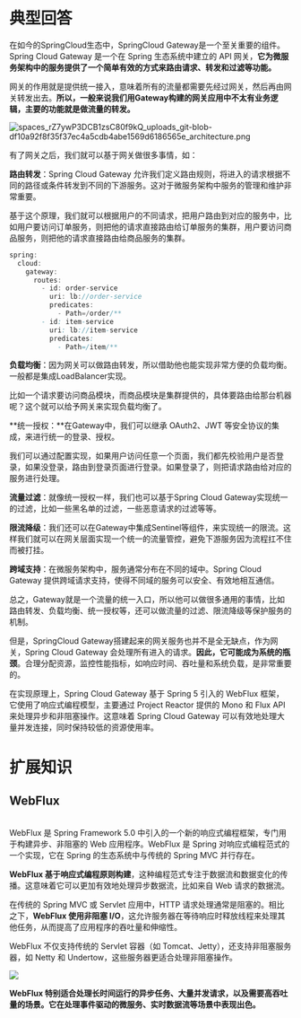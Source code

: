 # 典型回答

在如今的SpringCloud生态中，SpringCloud Gateway是一个至关重要的组件。Spring Cloud Gateway 是一个在 Spring 生态系统中建立的 API 网关，**它为微服务架构中的服务提供了一个简单有效的方式来路由请求、转发和过滤等功能。**

网关的作用就是提供统一接入，意味着所有的流量都需要先经过网关，然后再由网关转发出去。**所以，一般来说我们用Gateway构建的网关应用中不太有业务逻辑，主要的功能就是做流量的转发。**

![spaces_rZ7ywP3DCB1zsC80f9kQ_uploads_git-blob-df10a92f8f35f37ec4a5cdb4abe1569d6186565e_architecture.png](https://cdn.nlark.com/yuque/0/2024/png/5378072/1706431562955-c59dc433-e8e3-49ca-b103-3de85990f3d7.png#averageHue=%23f8f7f3&clientId=u5b604345-3d14-4&from=ui&id=u535240cc&originHeight=546&originWidth=1071&originalType=binary&ratio=1&rotation=0&showTitle=false&size=67219&status=done&style=none&taskId=uece4d8c0-cb3e-40ef-8bec-531b2ed904c&title=)

有了网关之后，我们就可以基于网关做很多事情，如：

**路由转发**：Spring Cloud Gateway 允许我们定义路由规则，将进入的请求根据不同的路径或条件转发到不同的下游服务。这对于微服务架构中服务的管理和维护非常重要。

基于这个原理，我们就可以根据用户的不同请求，把用户路由到对应的服务中，比如用户要访问订单服务，则把他的请求直接路由给订单服务的集群，用户要访问商品服务，则把他的请求直接路由给商品服务的集群。

```java
spring:
  cloud:
    gateway:
      routes:
        - id: order-service
          uri: lb://order-service
          predicates:
            - Path=/order/**
        - id: item-service
          uri: lb://item-service
          predicates:
            - Path=/item/**

```

**负载均衡**：因为网关可以做路由转发，所以借助他也能实现非常方便的负载均衡。一般都是集成LoadBalancer实现。

比如一个请求要访问商品模块，而商品模块是集群提供的，具体要路由给那台机器呢？这个就可以给予网关来实现负载均衡了。

**统一授权：**在Gateway中，我们可以继承 OAuth2、JWT 等安全协议的集成，来进行统一的登录、授权。

我们可以通过配置实现，如果用户访问任意一个页面，我们都先校验用户是否登录，如果没登录，路由到登录页面进行登录。如果登录了，则把请求路由给对应的服务进行处理。

**流量过滤**：就像统一授权一样，我们也可以基于Spring Cloud Gateway实现统一的过滤，比如一些黑名单的过滤，一些恶意请求的过滤等等。

**限流降级**：我们还可以在Gateway中集成Sentinel等组件，来实现统一的限流。这样我们就可以在网关层面实现一个统一的流量管控，避免下游服务因为流程扛不住而被打挂。

**跨域支持**：在微服务架构中，服务通常分布在不同的域中。Spring Cloud Gateway 提供跨域请求支持，使得不同域的服务可以安全、有效地相互通信。

总之，Gateway就是一个流量的统一入口，所以他可以做很多通用的事情，比如路由转发、负载均衡、统一授权等，还可以做流量的过滤、限流降级等保护服务的机制。

但是，SpringCloud Gateway搭建起来的网关服务也并不是全无缺点，作为网关，Spring Cloud Gateway 会处理所有进入的请求。**因此，它可能成为系统的瓶颈**。合理分配资源，监控性能指标，如响应时间、吞吐量和系统负载，是非常重要的。

在实现原理上，Spring Cloud Gateway 基于 Spring 5 引入的 WebFlux 框架，它使用了响应式编程模型，主要通过 Project Reactor 提供的 Mono 和 Flux API 来处理异步和非阻塞操作。这意味着 Spring Cloud Gateway 可以有效地处理大量并发连接，同时保持较低的资源使用率。

# 扩展知识

## WebFlux
<br />WebFlux 是 Spring Framework 5.0 中引入的一个新的响应式编程框架，专门用于构建异步、非阻塞的 Web 应用程序。WebFlux 是 Spring 对响应式编程范式的一个实现，它在 Spring 的生态系统中与传统的 Spring MVC 并行存在。

**WebFlux 基于响应式编程原则构建**，这种编程范式专注于数据流和数据变化的传播。这意味着它可以更加有效地处理异步数据流，比如来自 Web 请求的数据流。

在传统的 Spring MVC 或 Servlet 应用中，HTTP 请求处理通常是阻塞的。相比之下，**WebFlux 使用非阻塞 I/O**，这允许服务器在等待响应时释放线程来处理其他任务，从而提高了应用程序的吞吐量和伸缩性。

WebFlux 不仅支持传统的 Servlet 容器（如 Tomcat、Jetty），还支持非阻塞服务器，如 Netty 和 Undertow，这些服务器更适合处理非阻塞操作。

![](https://cdn.nlark.com/yuque/0/2024/png/5378072/1706430985781-45845e1e-d06b-482c-a578-53d0a811a995.png#averageHue=%23d7e5f1&clientId=u4b0e70b8-a081-4&from=paste&id=ue1a94ae8&originHeight=446&originWidth=800&originalType=url&ratio=1&rotation=0&showTitle=false&status=done&style=none&taskId=ua743a1b4-2fad-425e-9391-6f66e11b7dd&title=)

**WebFlux 特别适合处理长时间运行的异步任务、大量并发请求，以及需要高吞吐量的场景。它在处理事件驱动的微服务、实时数据流等场景中表现出色。**

 
